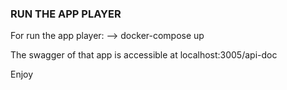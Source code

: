 ### RUN THE APP PLAYER

For run the app player: --> docker-compose up

The swagger of that app is accessible at localhost:3005/api-doc

Enjoy